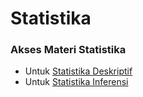 # Statistika

### Akses Materi Statistika

- Untuk [Statistika Deskriptif](/Statistika-Deskriptif/)
- Untuk [Statistika Inferensi](/Statistika-Inferensi/)



